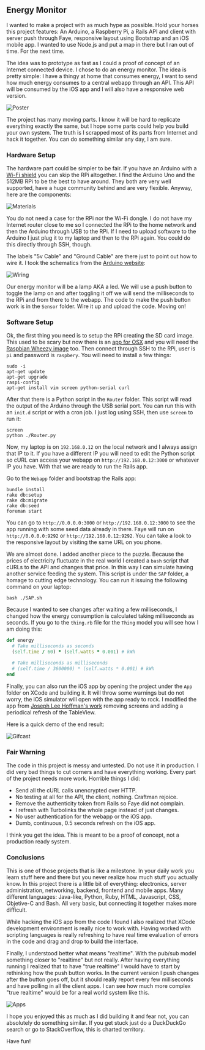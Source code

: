 ## Energy Monitor

I wanted to make a project with as much hype as possible. Hold your horses this project features: An Arduino, a Raspberry Pi, a Rails API and client with server push through Faye, responsive layout using Bootstrap and an iOS mobile app. I wanted to use Node.js and put a map in there but I ran out of time. For the next time.

The idea was to prototype as fast as I could a proof of concept of an Internet connected device. I chose to do an energy monitor. The idea is pretty simple: I have a thingy at home that consumes energy, I want to send how much energy consumes to a central webapp through an API. This API will be consumed by the iOS app and I will also have a responsive web version.

![Poster](https://raw.githubusercontent.com/marcelinollano/energy-monitor/master/Assets/Poster.jpg)

The project has many moving parts. I know it will be hard to replicate everything exactly the same, but I hope some parts could help you build your own system. The truth is I scrapped most of its parts from Internet and hack it together. You can do something similar any day, I am sure.

### Hardware Setup

The hardware part could be simpler to be fair. If you have an Arduino with a [Wi-Fi shield](http://arduino.cc/en/Main/ArduinoWiFiShield) you can skip the RPi altogether. I find the Arduino Uno and the 512MB RPi to be the best to have around. They both are very well supported, have a huge community behind and are very flexible. Anyway, here are the components:

![Materials](https://raw.githubusercontent.com/marcelinollano/energy-monitor/master/Assets/Materials.jpg)

You do not need a case for the RPi nor the Wi-Fi dongle. I do not have my Internet router close to me so I connected the RPi to the home network and then the Arduino through USB to the RPi. If I need to upload software to the Arduino I just plug it to my laptop and then to the RPi again. You could do this directly through SSH, though.

The labels "5v Cable" and "Ground Cable" are there just to point out how to wire it. I took the schematics from the [Arduino website](http://arduino.cc/en/tutorial/button):

![Wiring](https://raw.githubusercontent.com/marcelinollano/energy-monitor/master/Assets/Wiring.png)

Our energy monitor will be a lamp AKA a led. We will use a push button to toggle the lamp on and after toggling it off we will send the milliseconds to the RPi and from there to the webapp. The code to make the push button work is in the `Sensor` folder. Wire it up and upload the code. Moving on!

### Software Setup

Ok, the first thing you need is to setup the RPi creating the SD card image. This used to be scary but now there is an [app for OSX](http://alltheware.wordpress.com/2012/12/11/easiest-way-sd-card-setup/) and you will need the [Raspbian Wheezy image](http://www.raspberrypi.org/downloads/) too. Then connect through SSH to the RPi, user is `pi` and password is `raspbery`. You will need to install a few things:

```
sudo -i
apt-get update
apt-get upgrade
raspi-config
apt-get install vim screen python-serial curl
```

After that there is a Python script in the `Router` folder. This script will read the output of the Arduino through the USB serial port. You can run this with an `init.d` script or with a cron job. I just log using SSH, then use `screen` to run it:

```
screen
python ./Router.py
```

Now, my laptop is on `192.168.0.12` on the local network and I always assign that IP to it. If you have a different IP you will need to edit the Python script so cURL can access your webapp on `http://192.168.0.12:3000` or whatever IP you have. With that we are ready to run the Rails app.

Go to the `Webapp` folder and bootstrap the Rails app:

```
bundle install
rake db:setup
rake db:migrate
rake db:seed
foreman start
```

You can go to `http://0.0.0.0:3000` or `http://192.168.0.12:3000` to see the app running with some seed data already in there. Faye will run on `http://0.0.0.0:9292` or `http://192.168.0.12:9292`. You can take a look to the responsive layout by visiting the same URL on you phone.

We are almost done. I added another piece to the puzzle. Because the prices of electricity fluctuate in the real world I created a `bash` script that cURLs to the API and changes that price. In this way I can simulate having another service feeding the system. This script is under the `SAP` folder, a homage to cutting edge technology. You can run it issuing the following command on your laptop:

```
bash ./SAP.sh
```

Because I wanted to see changes after waiting a few milliseconds, I changed how the energy consumption is calculated taking milliseconds as seconds. If you go to the `thing.rb` file for the `Thing` model you will see how I am doing this:

```Ruby
def energy
  # Take milliseconds as seconds
  (self.time / 60) * (self.watts * 0.001) # kWh

  # Take milliseconds as milliseconds
  # (self.time / 3600000) * (self.watts * 0.001) # kWh
end
```

Finally, you can also run the iOS app by opening the project under the `App` folder on XCode and building it. It will throw some warnings but do not worry, the iOS simulator will open with the app ready to rock. I  modified the app from [Joseph Lee Hoffman's work](http://josephleehoffman.com/ios-development) removing screens and adding a periodical refresh of the TableView.

Here is a quick demo of the end result:

![Gifcast](https://raw.githubusercontent.com/marcelinollano/energy-monitor/master/Assets/Gifcast.gif)

### Fair Warning

The code in this project is messy and untested. Do not use it in production. I did very bad things to cut corners and have everything working. Every part of the project needs more work. Horrible things I did:

- Send all the cURL calls unencrypted over HTTP.
- No testing at all for the API, the client, nothing. Craftman rejoice.
- Remove the authenticity token from Rails so Faye did not complain.
- I refresh with Turbolinks the whole page instead of just changes.
- No user authentication for the webapp or the iOS app.
- Dumb, continuous, 0.5 seconds refresh on the iOS app.

I think you get the idea. This is meant to be a proof of concept, not a production ready system.

### Conclusions

This is one of those projects that is like a milestone. In your daily work you learn stuff here and there but you never realize how much stuff you actually know. In this project there is a little bit of everything: electronics, server administration, networking, backend, frontend and mobile apps. Many different languages: Java-like, Python, Ruby, HTML, Javascript, CSS, Objetive-C and Bash. All very basic, but connecting it together makes more difficult.

While hacking the iOS app from the code I found I also realized that XCode development environment is really nice to work with. Having worked with scripting languages is really refreshing to have real time evaluation of errors in the code and drag and drop to build the interface.

Finally, I understood better what means "realtime". With the pub/sub model something closer to "realtime" but not really. After having everything running I realized that to have "true realtime" I would have to start by rethinking how the push button works. In the current version I push changes after the button goes off, but it should really report every few milliseconds and have polling in all the client apps. I can see how much more complex "true realtime" would be for a real world system like this.

![Apps](https://raw.githubusercontent.com/marcelinollano/energy-monitor/master/Assets/Apps.jpg)

I hope you enjoyed this as much as I did building it and fear not, you can absolutely do something similar. If you get stuck just do a DuckDuckGo search or go to StackOverflow, this is charted territory.

Have fun!
